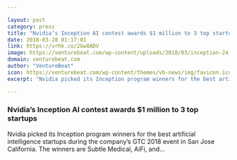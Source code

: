 ```yaml
---

layout: post
category: press
title: "Nvidia’s Inception AI contest awards $1 million to 3 top startups"
date: 2018-03-28 01:17:01
link: https://vrhk.co/2Gw8ADV
image: https://venturebeat.com/wp-content/uploads/2018/03/inception-24.jpg?fit=900%2C587&strip=all
domain: venturebeat.com
author: "VentureBeat"
icon: https://venturebeat.com/wp-content/themes/vb-news/img/favicon.ico
excerpt: "Nvidia picked its Inception program winners for the best artificial intelligence startups during the company’s GTC 2018 event in San Jose California. The winners are Subtle Medical, AiFi, and…"

---
```


### Nvidia’s Inception AI contest awards $1 million to 3 top startups

Nvidia picked its Inception program winners for the best artificial intelligence startups during the company’s GTC 2018 event in San Jose California. The winners are Subtle Medical, AiFi, and…
